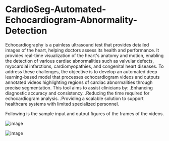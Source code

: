# CardioSeg-Automated-Echocardiogram-Abnormality-Detection

Echocardiography is a painless ultrasound test that provides detailed images of the heart, helping doctors assess its health and performance. It provides real-time visualization of the heart's anatomy and motion, enabling the detection of various cardiac abnormalities such as valvular defects, myocardial infarctions, cardiomyopathies, and congenital heart diseases.
To address these challenges, the objective is to develop an automated deep learning-based model that processes echocardiogram videos and outputs annotated videos highlighting regions of cardiac abnormalities through precise segmentation. This tool aims to assist clinicians by:
  .Enhancing diagnostic accuracy and consistency.
  .Reducing the time required for echocardiogram analysis.
  .Providing a scalable solution to support healthcare systems with limited specialized personnel.
  
Following is the sample input and output figures of the frames of the videos.

![image](https://github.com/user-attachments/assets/cf8979bc-110d-4171-aa16-71dbd0b75f0d)

![image](https://github.com/user-attachments/assets/385a2bc2-3d84-483b-a949-1e53538b5e25)


